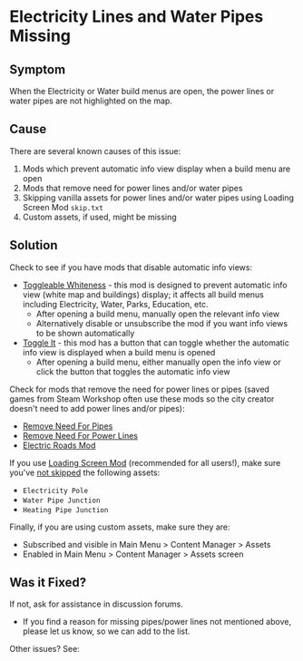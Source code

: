 # Electricity Lines and Water Pipes Missing

## Symptom

When the Electricity or Water build menus are open, the power lines or water pipes are not highlighted on the map.

## Cause

There are several known causes of this issue:

1. Mods which prevent automatic info view display when a build menu are open
2. Mods that remove need for power lines and/or water pipes
3. Skipping vanilla assets for power lines and/or water pipes using Loading Screen Mod `skip.txt`
4. Custom assets, if used, might be missing

## Solution

Check to see if you have mods that disable automatic info views:

* [Toggleable Whiteness](https://steamcommunity.com/sharedfiles/filedetails/?id=465318661) - this mod is designed to
  prevent automatic info view (white map and buildings) display; it affects all build menus including Electricity,
  Water, Parks, Education, etc.
    * After opening a build menu, manually open the relevant info view
    * Alternatively disable or unsubscribe the mod if you want info views to be shown automatically
* [Toggle It](https://steamcommunity.com/sharedfiles/filedetails/?id=1764637396) - this mod has a button that can toggle
  whether the automatic info view is displayed when a build menu is opened
    * After opening a build menu, either manually open the info view or click the button that toggles the automatic info
      view

Check for mods that remove the need for power lines or pipes (saved games from Steam Workshop often use these mods so the
city creator doesn't need to add power lines and/or pipes):

* [Remove Need For Pipes](https://steamcommunity.com/sharedfiles/filedetails/?id=576997275)
* [Remove Need For Power Lines](https://steamcommunity.com/sharedfiles/filedetails/?id=572888650)
* [Electric Roads Mod](https://steamcommunity.com/sharedfiles/filedetails/?id=1689984220)

If you use [Loading Screen Mod](https://steamcommunity.com/sharedfiles/filedetails/?id=667342976) (recommended for all
users!), make sure
you've [not skipped](https://steamcommunity.com/workshop/filedetails/discussion/667342976/1741105805762370419/) the
following assets:

* `Electricity Pole`
* `Water Pipe Junction`
* `Heating Pipe Junction`

Finally, if you are using custom assets, make sure they are:

* Subscribed and visible in Main Menu > Content Manager > Assets
* Enabled in Main Menu > Content Manager > Assets screen

## Was it Fixed?

If not, ask for assistance in discussion forums.

* If you find a reason for missing pipes/power lines not mentioned above, please let us know, so we can add to the list.

Other issues? See: [](Troubleshooting.md)